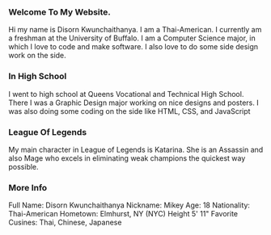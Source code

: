 ### Welcome To My Website.
Hi my name is Disorn Kwunchaithanya. I am a Thai-American. I currently am a freshman at the University of Buffalo. I am a Computer Science major, in which I love to code and make software. I also love to do some side design work on the side.


### In High School
I went to high school at Queens Vocational and Technical High School. There I was a Graphic Design major working on nice designs and posters. I was also doing some coding on the side like HTML, CSS, and JavaScript

### League Of Legends
My main character in League of Legends is Katarina. She is an Assassin and also Mage who excels in eliminating weak champions the quickest way possible.

### More Info
Full Name: Disorn Kwunchaithanya Nickname: Mikey Age: 18 Nationality: Thai-American Hometown: Elmhurst, NY (NYC) Height 5' 11" Favorite Cusines: Thai, Chinese, Japanese
